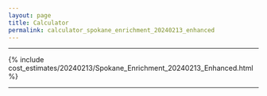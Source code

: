 ```yaml
---
layout: page
title: Calculator
permalink: calculator_spokane_enrichment_20240213_enhanced
---
```


___

{% include cost_estimates/20240213/Spokane_Enrichment_20240213_Enhanced.html %}

___

